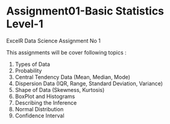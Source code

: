 # Assignment01-Basic Statistics Level-1
ExcelR Data Science Assignment No 1

This assignments will be cover following topics :

1. Types of Data
2. Probability
3. Central Tendency Data (Mean, Median, Mode)
4. Dispersion Data (IQR, Range, Standard Deviation, Variance)
5. Shape of Data (Skewness, Kurtosis)
6. BoxPlot and Histograms
7. Describing the Inference
8. Normal Distribution
9. Confidence Interval
